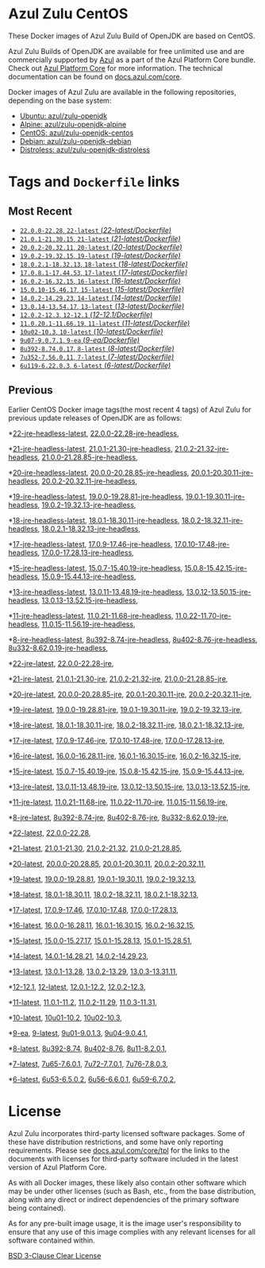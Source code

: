 Azul Zulu CentOS
================

These Docker images of Azul Zulu Build of OpenJDK are based on CentOS.

Azul Zulu Builds of OpenJDK are available for free unlimited use and are commercially supported by [Azul][1] as a part of the Azul Platform Core bundle.
Check out [Azul Platform Core][2] for more information. The technical documentation can be found on [docs.azul.com/core][3].

Docker images of Azul Zulu are available in the following repositories, depending on the base system:

  * [Ubuntu: azul/zulu-openjdk][4]
  * [Alpine: azul/zulu-openjdk-alpine][5]
  * [CentOS: azul/zulu-openjdk-centos][6]
  * [Debian: azul/zulu-openjdk-debian][7]
  * [Distroless: azul/zulu-openjdk-distroless][8]

Tags and `Dockerfile` links
===========================

Most Recent
-----------


  * [`22.0.0-22.28`, `22-latest` (*22-latest/Dockerfile)*][11]
  * [`21.0.1-21.30.15`, `21-latest` (*21-latest/Dockerfile)*][17]
  * [`20.0.2-20.32.11`, `20-latest` (*20-latest/Dockerfile)*][32]
  * [`19.0.2-19.32.15`, `19-latest` (*19-latest/Dockerfile)*][44]
  * [`18.0.2.1-18.32.13`, `18-latest` (*18-latest/Dockerfile)*][57]
  * [`17.0.8.1-17.44.53`, `17-latest` (*17-latest/Dockerfile)*][69]
  * [`16.0.2-16.32.15`, `16-latest` (*16-latest/Dockerfile)*][114]
  * [`15.0.10-15.46.17`, `15-latest` (*15-latest/Dockerfile)*][122]
  * [`14.0.2-14.29.23`, `14-latest` (*14-latest/Dockerfile)*][145]
  * [`13.0.14-13.54.17`, `13-latest` (*13-latest/Dockerfile)*][148]
  * [`12.0.2-12.3`, `12-12.1` (*12-12.1/Dockerfile)*][173]
  * [`11.0.20.1-11.66.19`, `11-latest` (*11-latest/Dockerfile)*][177]
  * [`10u02-10.3`, `10-latest` (*10-latest/Dockerfile)*][228]
  * [`9u07-9.0.7.1`, `9-ea` (*9-ea/Dockerfile)*][231]
  * [`8u392-8.74.0.17`, `8-latest` (*8-latest/Dockerfile)*][236]
  * [`7u352-7.56.0.11`, `7-latest` (*7-latest/Dockerfile)*][309]
  * [`6u119-6.22.0.3`, `6-latest` (*6-latest/Dockerfile)*][344]

Previous
--------

Earlier CentOS Docker image tags(the most recent 4 tags) of Azul Zulu for previous update releases of OpenJDK are as follows:


  *[22-jre-headless-latest][15],
  [22.0.0-22.28-jre-headless][16],
  
  *[21-jre-headless-latest][27],
  [21.0.1-21.30-jre-headless][28],
  [21.0.2-21.32-jre-headless][29],
  [21.0.0-21.28.85-jre-headless][30],
  
  
  *[20-jre-headless-latest][40],
  [20.0.0-20.28.85-jre-headless][41],
  [20.0.1-20.30.11-jre-headless][42],
  [20.0.2-20.32.11-jre-headless][43],
  
  *[19-jre-headless-latest][53],
  [19.0.0-19.28.81-jre-headless][54],
  [19.0.1-19.30.11-jre-headless][55],
  [19.0.2-19.32.13-jre-headless][56],
  
  *[18-jre-headless-latest][65],
  [18.0.1-18.30.11-jre-headless][66],
  [18.0.2-18.32.11-jre-headless][67],
  [18.0.2.1-18.32.13-jre-headless][68],
  
  *[17-jre-headless-latest][99],
  [17.0.9-17.46-jre-headless][100],
  [17.0.10-17.48-jre-headless][101],
  [17.0.0-17.28.13-jre-headless][102],
  
  
  
  
  
  
  
  
  
  
  
  
  *[15-jre-headless-latest][140],
  [15.0.7-15.40.19-jre-headless][141],
  [15.0.8-15.42.15-jre-headless][142],
  [15.0.9-15.44.13-jre-headless][143],
  
  
  *[13-jre-headless-latest][168],
  [13.0.11-13.48.19-jre-headless][169],
  [13.0.12-13.50.15-jre-headless][170],
  [13.0.13-13.52.15-jre-headless][171],
  
  
  *[11-jre-headless-latest][214],
  [11.0.21-11.68-jre-headless][217],
  [11.0.22-11.70-jre-headless][218],
  [11.0.15-11.56.19-jre-headless][219],
  
  
  
  
  
  
  
  
  
  *[8-jre-headless-latest][297],
  [8u392-8.74-jre-headless][298],
  [8u402-8.76-jre-headless][299],
  [8u332-8.62.0.19-jre-headless][300],
  
  
  
  
  
  
  
  
  
  *[22-jre-latest][13],
  [22.0.0-22.28-jre][14],
  
  *[21-jre-latest][20],
  [21.0.1-21.30-jre][23],
  [21.0.2-21.32-jre][24],
  [21.0.0-21.28.85-jre][25],
  
  
  *[20-jre-latest][33],
  [20.0.0-20.28.85-jre][37],
  [20.0.1-20.30.11-jre][38],
  [20.0.2-20.32.11-jre][39],
  
  *[19-jre-latest][45],
  [19.0.0-19.28.81-jre][50],
  [19.0.1-19.30.11-jre][51],
  [19.0.2-19.32.13-jre][52],
  
  *[18-jre-latest][58],
  [18.0.1-18.30.11-jre][62],
  [18.0.2-18.32.11-jre][63],
  [18.0.2.1-18.32.13-jre][64],
  
  *[17-jre-latest][71],
  [17.0.9-17.46-jre][83],
  [17.0.10-17.48-jre][84],
  [17.0.0-17.28.13-jre][87],
  
  
  
  
  
  
  
  
  
  
  
  
  *[16-jre-latest][115],
  [16.0.0-16.28.11-jre][119],
  [16.0.1-16.30.15-jre][120],
  [16.0.2-16.32.15-jre][121],
  
  *[15-jre-latest][123],
  [15.0.7-15.40.19-jre][136],
  [15.0.8-15.42.15-jre][137],
  [15.0.9-15.44.13-jre][138],
  
  
  *[13-jre-latest][151],
  [13.0.11-13.48.19-jre][164],
  [13.0.12-13.50.15-jre][165],
  [13.0.13-13.52.15-jre][166],
  
  
  *[11-jre-latest][184],
  [11.0.21-11.68-jre][202],
  [11.0.22-11.70-jre][203],
  [11.0.15-11.56.19-jre][207],
  
  
  
  
  
  
  
  
  
  *[8-jre-latest][239],
  [8u392-8.74-jre][263],
  [8u402-8.76-jre][264],
  [8u332-8.62.0.19-jre][288],
  
  
  
  
  
  
  
  
  
  *[22-latest][11],
  [22.0.0-22.28][12],
  
  *[21-latest][17],
  [21.0.1-21.30][18],
  [21.0.2-21.32][19],
  [21.0.0-21.28.85][21],
  
  
  *[20-latest][32],
  [20.0.0-20.28.85][34],
  [20.0.1-20.30.11][35],
  [20.0.2-20.32.11][36],
  
  *[19-latest][44],
  [19.0.0-19.28.81][46],
  [19.0.1-19.30.11][47],
  [19.0.2-19.32.13][48],
  
  
  *[18-latest][57],
  [18.0.1-18.30.11][59],
  [18.0.2-18.32.11][60],
  [18.0.2.1-18.32.13][61],
  
  *[17-latest][69],
  [17.0.9-17.46][70],
  [17.0.10-17.48][72],
  [17.0.0-17.28.13][73],
  
  
  
  
  
  
  
  
  
  
  
  
  *[16-latest][114],
  [16.0.0-16.28.11][116],
  [16.0.1-16.30.15][117],
  [16.0.2-16.32.15][118],
  
  *[15-latest][122],
  [15.0.0-15.27.17][124],
  [15.0.1-15.28.13][125],
  [15.0.1-15.28.51][126],
  
  
  
  
  
  
  
  
  
  
  *[14-latest][145],
  [14.0.1-14.28.21][146],
  [14.0.2-14.29.23][147],
  
  *[13-latest][148],
  [13.0.1-13.28][149],
  [13.0.2-13.29][150],
  [13.0.3-13.31.11][152],
  
  
  
  
  
  
  
  
  
  
  
  
  *[12-12.1][173],
  [12-latest][174],
  [12.0.1-12.2][175],
  [12.0.2-12.3][176],
  
  *[11-latest][177],
  [11.0.1-11.2][178],
  [11.0.2-11.29][179],
  [11.0.3-11.31][180],
  
  
  
  
  
  
  
  
  
  
  
  
  
  
  
  
  
  
  
  
  
  
  
  
  *[10-latest][228],
  [10u01-10.2][229],
  [10u02-10.3][230],
  
  *[9-ea][231],
  [9-latest][232],
  [9u01-9.0.1.3][233],
  [9u04-9.0.4.1][234],
  
  
  *[8-latest][236],
  [8u392-8.74][237],
  [8u402-8.76][238],
  [8u11-8.2.0.1][240],
  
  
  
  
  
  
  
  
  
  
  
  
  
  
  
  
  
  
  
  
  
  
  
  
  
  
  
  
  
  
  
  
  
  
  
  
  
  
  
  
  
  
  
  
  
  
  *[7-latest][309],
  [7u65-7.6.0.1][310],
  [7u72-7.7.0.1][311],
  [7u76-7.8.0.3][312],
  
  
  
  
  
  
  
  
  
  
  
  
  
  
  
  
  
  
  
  
  
  
  
  
  
  
  
  
  
  
  
  
  *[6-latest][344],
  [6u53-6.5.0.2][345],
  [6u56-6.6.0.1][346],
  [6u59-6.7.0.2][347],
  
  
  
  
  
  
  
  
  
  
  
  
  
  
  
  License
=======

Azul Zulu incorporates third-party licensed software packages. Some of these have distribution restrictions, and some have only reporting requirements. Please see [docs.azul.com/core/tpl][9] for the links to the documents with licenses for third-party software included in the latest version of Azul Platform Core.

As with all Docker images, these likely also contain other software which may be under other licenses (such as Bash, etc., from the base distribution, along with any direct or indirect dependencies of the primary software being contained).

As for any pre-built image usage, it is the image user's responsibility to ensure that any use of this image complies with any relevant licenses for all software contained within.

[BSD 3-Clause Clear License][10]

  [1]: https://www.azul.com/
  [2]: https://www.azul.com/products/core/
  [3]: https://docs.azul.com/core/
  [4]: https://hub.docker.com/r/azul/zulu-openjdk
  [5]: https://hub.docker.com/r/azul/zulu-openjdk-alpine
  [6]: https://hub.docker.com/r/azul/zulu-openjdk-centos
  [7]: https://hub.docker.com/r/azul/zulu-openjdk-debian
  [8]: https://hub.docker.com/r/azul/zulu-openjdk-distroless
  [9]: https://docs.azul.com/core/tpl
  [10]: https://github.com/zulu-openjdk/zulu-openjdk/blob/master/LICENSE.txt


  [15]: https://github.com/zulu-openjdk/zulu-openjdk/blob/master/centos/22-jre-headless-latest/Dockerfile
  [16]: https://github.com/zulu-openjdk/zulu-openjdk/blob/master/centos/22.0.0-22.28-jre-headless/Dockerfile
  
  [27]: https://github.com/zulu-openjdk/zulu-openjdk/blob/master/centos/21-jre-headless-latest/Dockerfile
  [28]: https://github.com/zulu-openjdk/zulu-openjdk/blob/master/centos/21.0.1-21.30-jre-headless/Dockerfile
  [29]: https://github.com/zulu-openjdk/zulu-openjdk/blob/master/centos/21.0.2-21.32-jre-headless/Dockerfile
  [30]: https://github.com/zulu-openjdk/zulu-openjdk/blob/master/centos/21.0.0-21.28.85-jre-headless/Dockerfile
  
  
  [40]: https://github.com/zulu-openjdk/zulu-openjdk/blob/master/centos/20-jre-headless-latest/Dockerfile
  [41]: https://github.com/zulu-openjdk/zulu-openjdk/blob/master/centos/20.0.0-20.28.85-jre-headless/Dockerfile
  [42]: https://github.com/zulu-openjdk/zulu-openjdk/blob/master/centos/20.0.1-20.30.11-jre-headless/Dockerfile
  [43]: https://github.com/zulu-openjdk/zulu-openjdk/blob/master/centos/20.0.2-20.32.11-jre-headless/Dockerfile
  
  [53]: https://github.com/zulu-openjdk/zulu-openjdk/blob/master/centos/19-jre-headless-latest/Dockerfile
  [54]: https://github.com/zulu-openjdk/zulu-openjdk/blob/master/centos/19.0.0-19.28.81-jre-headless/Dockerfile
  [55]: https://github.com/zulu-openjdk/zulu-openjdk/blob/master/centos/19.0.1-19.30.11-jre-headless/Dockerfile
  [56]: https://github.com/zulu-openjdk/zulu-openjdk/blob/master/centos/19.0.2-19.32.13-jre-headless/Dockerfile
  
  [65]: https://github.com/zulu-openjdk/zulu-openjdk/blob/master/centos/18-jre-headless-latest/Dockerfile
  [66]: https://github.com/zulu-openjdk/zulu-openjdk/blob/master/centos/18.0.1-18.30.11-jre-headless/Dockerfile
  [67]: https://github.com/zulu-openjdk/zulu-openjdk/blob/master/centos/18.0.2-18.32.11-jre-headless/Dockerfile
  [68]: https://github.com/zulu-openjdk/zulu-openjdk/blob/master/centos/18.0.2.1-18.32.13-jre-headless/Dockerfile
  
  [99]: https://github.com/zulu-openjdk/zulu-openjdk/blob/master/centos/17-jre-headless-latest/Dockerfile
  [100]: https://github.com/zulu-openjdk/zulu-openjdk/blob/master/centos/17.0.9-17.46-jre-headless/Dockerfile
  [101]: https://github.com/zulu-openjdk/zulu-openjdk/blob/master/centos/17.0.10-17.48-jre-headless/Dockerfile
  [102]: https://github.com/zulu-openjdk/zulu-openjdk/blob/master/centos/17.0.0-17.28.13-jre-headless/Dockerfile
  
  
  
  
  
  
  
  
  
  
  
  
  [140]: https://github.com/zulu-openjdk/zulu-openjdk/blob/master/centos/15-jre-headless-latest/Dockerfile
  [141]: https://github.com/zulu-openjdk/zulu-openjdk/blob/master/centos/15.0.7-15.40.19-jre-headless/Dockerfile
  [142]: https://github.com/zulu-openjdk/zulu-openjdk/blob/master/centos/15.0.8-15.42.15-jre-headless/Dockerfile
  [143]: https://github.com/zulu-openjdk/zulu-openjdk/blob/master/centos/15.0.9-15.44.13-jre-headless/Dockerfile
  
  
  [168]: https://github.com/zulu-openjdk/zulu-openjdk/blob/master/centos/13-jre-headless-latest/Dockerfile
  [169]: https://github.com/zulu-openjdk/zulu-openjdk/blob/master/centos/13.0.11-13.48.19-jre-headless/Dockerfile
  [170]: https://github.com/zulu-openjdk/zulu-openjdk/blob/master/centos/13.0.12-13.50.15-jre-headless/Dockerfile
  [171]: https://github.com/zulu-openjdk/zulu-openjdk/blob/master/centos/13.0.13-13.52.15-jre-headless/Dockerfile
  
  
  [214]: https://github.com/zulu-openjdk/zulu-openjdk/blob/master/centos/11-jre-headless-latest/Dockerfile
  [217]: https://github.com/zulu-openjdk/zulu-openjdk/blob/master/centos/11.0.21-11.68-jre-headless/Dockerfile
  [218]: https://github.com/zulu-openjdk/zulu-openjdk/blob/master/centos/11.0.22-11.70-jre-headless/Dockerfile
  [219]: https://github.com/zulu-openjdk/zulu-openjdk/blob/master/centos/11.0.15-11.56.19-jre-headless/Dockerfile
  
  
  
  
  
  
  
  
  
  [297]: https://github.com/zulu-openjdk/zulu-openjdk/blob/master/centos/8-jre-headless-latest/Dockerfile
  [298]: https://github.com/zulu-openjdk/zulu-openjdk/blob/master/centos/8u392-8.74-jre-headless/Dockerfile
  [299]: https://github.com/zulu-openjdk/zulu-openjdk/blob/master/centos/8u402-8.76-jre-headless/Dockerfile
  [300]: https://github.com/zulu-openjdk/zulu-openjdk/blob/master/centos/8u332-8.62.0.19-jre-headless/Dockerfile
  
  
  
  
  
  
  
  
  
  [13]: https://github.com/zulu-openjdk/zulu-openjdk/blob/master/centos/22-jre-latest/Dockerfile
  [14]: https://github.com/zulu-openjdk/zulu-openjdk/blob/master/centos/22.0.0-22.28-jre/Dockerfile
  
  [20]: https://github.com/zulu-openjdk/zulu-openjdk/blob/master/centos/21-jre-latest/Dockerfile
  [23]: https://github.com/zulu-openjdk/zulu-openjdk/blob/master/centos/21.0.1-21.30-jre/Dockerfile
  [24]: https://github.com/zulu-openjdk/zulu-openjdk/blob/master/centos/21.0.2-21.32-jre/Dockerfile
  [25]: https://github.com/zulu-openjdk/zulu-openjdk/blob/master/centos/21.0.0-21.28.85-jre/Dockerfile
  
  
  [33]: https://github.com/zulu-openjdk/zulu-openjdk/blob/master/centos/20-jre-latest/Dockerfile
  [37]: https://github.com/zulu-openjdk/zulu-openjdk/blob/master/centos/20.0.0-20.28.85-jre/Dockerfile
  [38]: https://github.com/zulu-openjdk/zulu-openjdk/blob/master/centos/20.0.1-20.30.11-jre/Dockerfile
  [39]: https://github.com/zulu-openjdk/zulu-openjdk/blob/master/centos/20.0.2-20.32.11-jre/Dockerfile
  
  [45]: https://github.com/zulu-openjdk/zulu-openjdk/blob/master/centos/19-jre-latest/Dockerfile
  [50]: https://github.com/zulu-openjdk/zulu-openjdk/blob/master/centos/19.0.0-19.28.81-jre/Dockerfile
  [51]: https://github.com/zulu-openjdk/zulu-openjdk/blob/master/centos/19.0.1-19.30.11-jre/Dockerfile
  [52]: https://github.com/zulu-openjdk/zulu-openjdk/blob/master/centos/19.0.2-19.32.13-jre/Dockerfile
  
  [58]: https://github.com/zulu-openjdk/zulu-openjdk/blob/master/centos/18-jre-latest/Dockerfile
  [62]: https://github.com/zulu-openjdk/zulu-openjdk/blob/master/centos/18.0.1-18.30.11-jre/Dockerfile
  [63]: https://github.com/zulu-openjdk/zulu-openjdk/blob/master/centos/18.0.2-18.32.11-jre/Dockerfile
  [64]: https://github.com/zulu-openjdk/zulu-openjdk/blob/master/centos/18.0.2.1-18.32.13-jre/Dockerfile
  
  [71]: https://github.com/zulu-openjdk/zulu-openjdk/blob/master/centos/17-jre-latest/Dockerfile
  [83]: https://github.com/zulu-openjdk/zulu-openjdk/blob/master/centos/17.0.9-17.46-jre/Dockerfile
  [84]: https://github.com/zulu-openjdk/zulu-openjdk/blob/master/centos/17.0.10-17.48-jre/Dockerfile
  [87]: https://github.com/zulu-openjdk/zulu-openjdk/blob/master/centos/17.0.0-17.28.13-jre/Dockerfile
  
  
  
  
  
  
  
  
  
  
  
  
  [115]: https://github.com/zulu-openjdk/zulu-openjdk/blob/master/centos/16-jre-latest/Dockerfile
  [119]: https://github.com/zulu-openjdk/zulu-openjdk/blob/master/centos/16.0.0-16.28.11-jre/Dockerfile
  [120]: https://github.com/zulu-openjdk/zulu-openjdk/blob/master/centos/16.0.1-16.30.15-jre/Dockerfile
  [121]: https://github.com/zulu-openjdk/zulu-openjdk/blob/master/centos/16.0.2-16.32.15-jre/Dockerfile
  
  [123]: https://github.com/zulu-openjdk/zulu-openjdk/blob/master/centos/15-jre-latest/Dockerfile
  [136]: https://github.com/zulu-openjdk/zulu-openjdk/blob/master/centos/15.0.7-15.40.19-jre/Dockerfile
  [137]: https://github.com/zulu-openjdk/zulu-openjdk/blob/master/centos/15.0.8-15.42.15-jre/Dockerfile
  [138]: https://github.com/zulu-openjdk/zulu-openjdk/blob/master/centos/15.0.9-15.44.13-jre/Dockerfile
  
  
  [151]: https://github.com/zulu-openjdk/zulu-openjdk/blob/master/centos/13-jre-latest/Dockerfile
  [164]: https://github.com/zulu-openjdk/zulu-openjdk/blob/master/centos/13.0.11-13.48.19-jre/Dockerfile
  [165]: https://github.com/zulu-openjdk/zulu-openjdk/blob/master/centos/13.0.12-13.50.15-jre/Dockerfile
  [166]: https://github.com/zulu-openjdk/zulu-openjdk/blob/master/centos/13.0.13-13.52.15-jre/Dockerfile
  
  
  [184]: https://github.com/zulu-openjdk/zulu-openjdk/blob/master/centos/11-jre-latest/Dockerfile
  [202]: https://github.com/zulu-openjdk/zulu-openjdk/blob/master/centos/11.0.21-11.68-jre/Dockerfile
  [203]: https://github.com/zulu-openjdk/zulu-openjdk/blob/master/centos/11.0.22-11.70-jre/Dockerfile
  [207]: https://github.com/zulu-openjdk/zulu-openjdk/blob/master/centos/11.0.15-11.56.19-jre/Dockerfile
  
  
  
  
  
  
  
  
  
  [239]: https://github.com/zulu-openjdk/zulu-openjdk/blob/master/centos/8-jre-latest/Dockerfile
  [263]: https://github.com/zulu-openjdk/zulu-openjdk/blob/master/centos/8u392-8.74-jre/Dockerfile
  [264]: https://github.com/zulu-openjdk/zulu-openjdk/blob/master/centos/8u402-8.76-jre/Dockerfile
  [288]: https://github.com/zulu-openjdk/zulu-openjdk/blob/master/centos/8u332-8.62.0.19-jre/Dockerfile
  
  
  
  
  
  
  
  
  
  [11]: https://github.com/zulu-openjdk/zulu-openjdk/blob/master/centos/22-latest/Dockerfile
  [12]: https://github.com/zulu-openjdk/zulu-openjdk/blob/master/centos/22.0.0-22.28/Dockerfile
  
  [17]: https://github.com/zulu-openjdk/zulu-openjdk/blob/master/centos/21-latest/Dockerfile
  [18]: https://github.com/zulu-openjdk/zulu-openjdk/blob/master/centos/21.0.1-21.30/Dockerfile
  [19]: https://github.com/zulu-openjdk/zulu-openjdk/blob/master/centos/21.0.2-21.32/Dockerfile
  [21]: https://github.com/zulu-openjdk/zulu-openjdk/blob/master/centos/21.0.0-21.28.85/Dockerfile
  
  
  [32]: https://github.com/zulu-openjdk/zulu-openjdk/blob/master/centos/20-latest/Dockerfile
  [34]: https://github.com/zulu-openjdk/zulu-openjdk/blob/master/centos/20.0.0-20.28.85/Dockerfile
  [35]: https://github.com/zulu-openjdk/zulu-openjdk/blob/master/centos/20.0.1-20.30.11/Dockerfile
  [36]: https://github.com/zulu-openjdk/zulu-openjdk/blob/master/centos/20.0.2-20.32.11/Dockerfile
  
  [44]: https://github.com/zulu-openjdk/zulu-openjdk/blob/master/centos/19-latest/Dockerfile
  [46]: https://github.com/zulu-openjdk/zulu-openjdk/blob/master/centos/19.0.0-19.28.81/Dockerfile
  [47]: https://github.com/zulu-openjdk/zulu-openjdk/blob/master/centos/19.0.1-19.30.11/Dockerfile
  [48]: https://github.com/zulu-openjdk/zulu-openjdk/blob/master/centos/19.0.2-19.32.13/Dockerfile
  
  
  [57]: https://github.com/zulu-openjdk/zulu-openjdk/blob/master/centos/18-latest/Dockerfile
  [59]: https://github.com/zulu-openjdk/zulu-openjdk/blob/master/centos/18.0.1-18.30.11/Dockerfile
  [60]: https://github.com/zulu-openjdk/zulu-openjdk/blob/master/centos/18.0.2-18.32.11/Dockerfile
  [61]: https://github.com/zulu-openjdk/zulu-openjdk/blob/master/centos/18.0.2.1-18.32.13/Dockerfile
  
  [69]: https://github.com/zulu-openjdk/zulu-openjdk/blob/master/centos/17-latest/Dockerfile
  [70]: https://github.com/zulu-openjdk/zulu-openjdk/blob/master/centos/17.0.9-17.46/Dockerfile
  [72]: https://github.com/zulu-openjdk/zulu-openjdk/blob/master/centos/17.0.10-17.48/Dockerfile
  [73]: https://github.com/zulu-openjdk/zulu-openjdk/blob/master/centos/17.0.0-17.28.13/Dockerfile
  
  
  
  
  
  
  
  
  
  
  
  
  [114]: https://github.com/zulu-openjdk/zulu-openjdk/blob/master/centos/16-latest/Dockerfile
  [116]: https://github.com/zulu-openjdk/zulu-openjdk/blob/master/centos/16.0.0-16.28.11/Dockerfile
  [117]: https://github.com/zulu-openjdk/zulu-openjdk/blob/master/centos/16.0.1-16.30.15/Dockerfile
  [118]: https://github.com/zulu-openjdk/zulu-openjdk/blob/master/centos/16.0.2-16.32.15/Dockerfile
  
  [122]: https://github.com/zulu-openjdk/zulu-openjdk/blob/master/centos/15-latest/Dockerfile
  [124]: https://github.com/zulu-openjdk/zulu-openjdk/blob/master/centos/15.0.0-15.27.17/Dockerfile
  [125]: https://github.com/zulu-openjdk/zulu-openjdk/blob/master/centos/15.0.1-15.28.13/Dockerfile
  [126]: https://github.com/zulu-openjdk/zulu-openjdk/blob/master/centos/15.0.1-15.28.51/Dockerfile
  
  
  
  
  
  
  
  
  
  
  [145]: https://github.com/zulu-openjdk/zulu-openjdk/blob/master/centos/14-latest/Dockerfile
  [146]: https://github.com/zulu-openjdk/zulu-openjdk/blob/master/centos/14.0.1-14.28.21/Dockerfile
  [147]: https://github.com/zulu-openjdk/zulu-openjdk/blob/master/centos/14.0.2-14.29.23/Dockerfile
  
  [148]: https://github.com/zulu-openjdk/zulu-openjdk/blob/master/centos/13-latest/Dockerfile
  [149]: https://github.com/zulu-openjdk/zulu-openjdk/blob/master/centos/13.0.1-13.28/Dockerfile
  [150]: https://github.com/zulu-openjdk/zulu-openjdk/blob/master/centos/13.0.2-13.29/Dockerfile
  [152]: https://github.com/zulu-openjdk/zulu-openjdk/blob/master/centos/13.0.3-13.31.11/Dockerfile
  
  
  
  
  
  
  
  
  
  
  
  
  [173]: https://github.com/zulu-openjdk/zulu-openjdk/blob/master/centos/12-12.1/Dockerfile
  [174]: https://github.com/zulu-openjdk/zulu-openjdk/blob/master/centos/12-latest/Dockerfile
  [175]: https://github.com/zulu-openjdk/zulu-openjdk/blob/master/centos/12.0.1-12.2/Dockerfile
  [176]: https://github.com/zulu-openjdk/zulu-openjdk/blob/master/centos/12.0.2-12.3/Dockerfile
  
  [177]: https://github.com/zulu-openjdk/zulu-openjdk/blob/master/centos/11-latest/Dockerfile
  [178]: https://github.com/zulu-openjdk/zulu-openjdk/blob/master/centos/11.0.1-11.2/Dockerfile
  [179]: https://github.com/zulu-openjdk/zulu-openjdk/blob/master/centos/11.0.2-11.29/Dockerfile
  [180]: https://github.com/zulu-openjdk/zulu-openjdk/blob/master/centos/11.0.3-11.31/Dockerfile
  
  
  
  
  
  
  
  
  
  
  
  
  
  
  
  
  
  
  
  
  
  
  
  
  [228]: https://github.com/zulu-openjdk/zulu-openjdk/blob/master/centos/10-latest/Dockerfile
  [229]: https://github.com/zulu-openjdk/zulu-openjdk/blob/master/centos/10u01-10.2/Dockerfile
  [230]: https://github.com/zulu-openjdk/zulu-openjdk/blob/master/centos/10u02-10.3/Dockerfile
  
  [231]: https://github.com/zulu-openjdk/zulu-openjdk/blob/master/centos/9-ea/Dockerfile
  [232]: https://github.com/zulu-openjdk/zulu-openjdk/blob/master/centos/9-latest/Dockerfile
  [233]: https://github.com/zulu-openjdk/zulu-openjdk/blob/master/centos/9u01-9.0.1.3/Dockerfile
  [234]: https://github.com/zulu-openjdk/zulu-openjdk/blob/master/centos/9u04-9.0.4.1/Dockerfile
  
  
  [236]: https://github.com/zulu-openjdk/zulu-openjdk/blob/master/centos/8-latest/Dockerfile
  [237]: https://github.com/zulu-openjdk/zulu-openjdk/blob/master/centos/8u392-8.74/Dockerfile
  [238]: https://github.com/zulu-openjdk/zulu-openjdk/blob/master/centos/8u402-8.76/Dockerfile
  [240]: https://github.com/zulu-openjdk/zulu-openjdk/blob/master/centos/8u11-8.2.0.1/Dockerfile
  
  
  
  
  
  
  
  
  
  
  
  
  
  
  
  
  
  
  
  
  
  
  
  
  
  
  
  
  
  
  
  
  
  
  
  
  
  
  
  
  
  
  
  
  
  
  [309]: https://github.com/zulu-openjdk/zulu-openjdk/blob/master/centos/7-latest/Dockerfile
  [310]: https://github.com/zulu-openjdk/zulu-openjdk/blob/master/centos/7u65-7.6.0.1/Dockerfile
  [311]: https://github.com/zulu-openjdk/zulu-openjdk/blob/master/centos/7u72-7.7.0.1/Dockerfile
  [312]: https://github.com/zulu-openjdk/zulu-openjdk/blob/master/centos/7u76-7.8.0.3/Dockerfile
  
  
  
  
  
  
  
  
  
  
  
  
  
  
  
  
  
  
  
  
  
  
  
  
  
  
  
  
  
  
  
  
  [344]: https://github.com/zulu-openjdk/zulu-openjdk/blob/master/centos/6-latest/Dockerfile
  [345]: https://github.com/zulu-openjdk/zulu-openjdk/blob/master/centos/6u53-6.5.0.2/Dockerfile
  [346]: https://github.com/zulu-openjdk/zulu-openjdk/blob/master/centos/6u56-6.6.0.1/Dockerfile
  [347]: https://github.com/zulu-openjdk/zulu-openjdk/blob/master/centos/6u59-6.7.0.2/Dockerfile
  
  
  
  
  
  
  
  
  
  
  
  
  
  
  
  